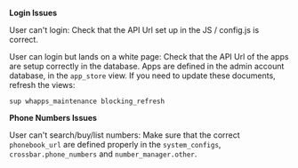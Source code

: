 **Login Issues**


User can't login: Check that the API Url set up in the JS / config.js is correct.

User can login but lands on a white page: Check that the API Url of the apps are setup correctly in the database. Apps are defined in the admin account database, in the `app_store` view. If you need to update these documents, refresh the views: 

`sup whapps_maintenance blocking_refresh`

**Phone Numbers Issues**


User can't search/buy/list numbers: Make sure that the correct `phonebook_url` are defined properly in the `system_configs`, `crossbar.phone_numbers` and `number_manager.other`.
